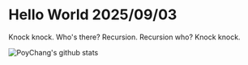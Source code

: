 # Hello World 2025/09/03

Knock knock.
Who's there?
Recursion.
Recursion who?
Knock knock.

![PoyChang's github stats](https://github-readme-stats.vercel.app/api?username=poychang&show_icons=true&theme=dracula)
